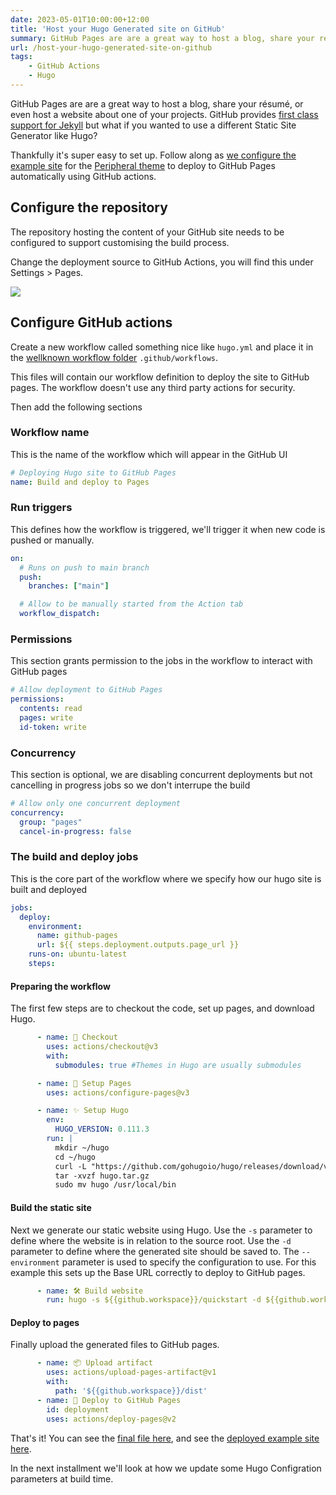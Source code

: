```yaml
---
date: 2023-05-01T10:00:00+12:00
title: 'Host your Hugo Generated site on GitHub'
summary: GitHub Pages are are a great way to host a blog, share your résumé, or even host a website about one of your projects.
url: /host-your-hugo-generated-site-on-github
tags:
    - GitHub Actions
    - Hugo
---
```


GitHub Pages are are a great way to host a blog, share your résumé, or even host a website about one of your projects. GitHub provides [first class support for Jekyll](https://docs.github.com/en/pages/setting-up-a-github-pages-site-with-jekyll/about-github-pages-and-jekyll) but what if you wanted to use a different Static Site Generator like Hugo?

Thankfully it's super easy to set up. Follow along as [we configure the example site](https://github.com/myquay/hugo-theme-peripheral-example) for the [Peripheral theme](https://github.com/myquay/hugo-theme-peripheral) to deploy to GitHub Pages automatically using GitHub actions.

## Configure the repository

The repository hosting the content of your GitHub site needs to be configured to support customising the build process.

Change the deployment source to GitHub Actions, you will find this under Settings > Pages.

![](/images/2023/pages-source.png)


## Configure GitHub actions

Create a new workflow called something nice like `hugo.yml` and place it in the [wellknown workflow folder](https://docs.github.com/en/actions/using-workflows/about-workflows) `.github/workflows`.

This files will contain our workflow definition to deploy the site to GitHub pages. The workflow doesn't use any third party actions for security.

Then add the following sections

### Workflow name

This is the name of the workflow which will appear in the GitHub UI

```yml
# Deploying Hugo site to GitHub Pages
name: Build and deploy to Pages
```

### Run triggers

This defines how the workflow is triggered, we'll trigger it when new code is pushed or manually.

```yml
on:
  # Runs on push to main branch
  push:
    branches: ["main"]

  # Allow to be manually started from the Action tab
  workflow_dispatch:
```

### Permissions

This section grants permission to the jobs in the workflow to interact with GitHub pages

```yml
# Allow deployment to GitHub Pages
permissions:
  contents: read
  pages: write
  id-token: write
```

### Concurrency

This section is optional, we are disabling concurrent deployments but not cancelling in progress jobs so we don't interrupe the build

```yml
# Allow only one concurrent deployment
concurrency:
  group: "pages"
  cancel-in-progress: false
```

### The build and deploy jobs

This is the core part of the workflow where we specify how our hugo site is built and deployed

```yml
jobs:
  deploy:
    environment:
      name: github-pages
      url: ${{ steps.deployment.outputs.page_url }}
    runs-on: ubuntu-latest
    steps:
```

#### Preparing the workflow

The first few steps are to checkout the code,  set up pages, and download Hugo.

```yml
      - name: 💾 Checkout
        uses: actions/checkout@v3
        with:
          submodules: true #Themes in Hugo are usually submodules

      - name: 📄 Setup Pages
        uses: actions/configure-pages@v3

      - name: ✨ Setup Hugo
        env:
          HUGO_VERSION: 0.111.3
        run: |
          mkdir ~/hugo
          cd ~/hugo
          curl -L "https://github.com/gohugoio/hugo/releases/download/v${HUGO_VERSION}/hugo_${HUGO_VERSION}_Linux-64bit.tar.gz" --output hugo.tar.gz
          tar -xvzf hugo.tar.gz
          sudo mv hugo /usr/local/bin
```

#### Build the static site

Next we generate our static website using Hugo. Use the `-s` parameter to define where the website is in relation to the source root. Use the `-d` parameter to define where the generated site should be saved to. The `--environment` parameter is used to specify the configuration to use. For this example this sets up the Base URL correctly to deploy to GitHub pages.

```yml
      - name: 🛠️ Build website
        run: hugo -s ${{github.workspace}}/quickstart -d ${{github.workspace}}/dist  --environment github-pages --log -v
```

#### Deploy to pages

Finally upload the generated files to GitHub pages.

```yml
      - name: 📦 Upload artifact
        uses: actions/upload-pages-artifact@v1
        with:
          path: '${{github.workspace}}/dist'
      - name: 🚀 Deploy to GitHub Pages
        id: deployment
        uses: actions/deploy-pages@v2
```

That's it! You can see the [final file here](https://github.com/myquay/hugo-theme-peripheral-example/blob/main/.github/workflows/hugo.yml), and see the [deployed example site here](https://myquay.github.io/hugo-theme-peripheral-example/).

In the next installment we'll look at how we update some Hugo Configration parameters at build time.